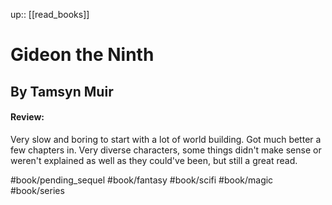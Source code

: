 up:: [[read_books]]

# Gideon the Ninth
## By Tamsyn Muir

#### Review:
Very slow and boring to start with a lot of world building.
Got much better a few chapters in.
Very diverse characters, some things didn't make sense or weren't explained as well as they could've been, but still a great read.

#book/pending_sequel 
#book/fantasy #book/scifi #book/magic #book/series 